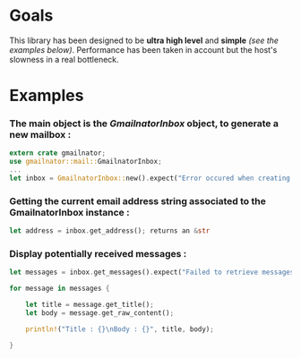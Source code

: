 # Goals

This library has been designed to be <b>ultra high level</b> and <b>simple</b> <i>(see the examples below)</i>. Performance has been taken in account but the host's slowness in a real bottleneck.

# Examples

### The main object is the <i>GmailnatorInbox</i> object, to generate a new mailbox :

```rust
extern crate gmailnator;
use gmailnator::mail::GmailnatorInbox;
...
let inbox = GmailnatorInbox::new().expect("Error occured when creating the inbox.");
```

### Getting the current email address string associated to the GmailnatorInbox instance :

```rust
let address = inbox.get_address(); returns an &str
```

### Display potentially received messages :

```rust
let messages = inbox.get_messages().expect("Failed to retrieve messages.");

for message in messages {

    let title = message.get_title();
    let body = message.get_raw_content();

    println!("Title : {}\nBody : {}", title, body);

}
```
